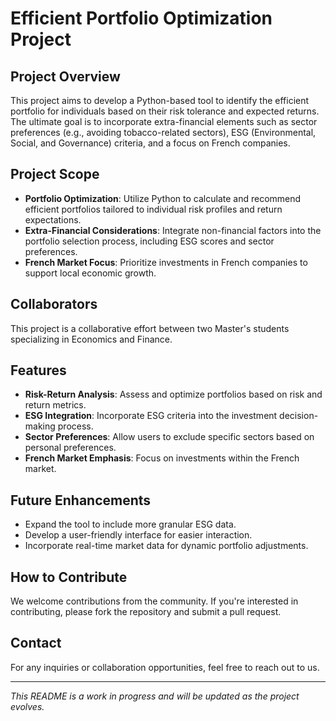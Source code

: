 # Efficient Portfolio Optimization Project

## Project Overview

This project aims to develop a Python-based tool to identify the efficient portfolio for individuals based on their risk tolerance and expected returns. The ultimate goal is to incorporate extra-financial elements such as sector preferences (e.g., avoiding tobacco-related sectors), ESG (Environmental, Social, and Governance) criteria, and a focus on French companies.

## Project Scope

- **Portfolio Optimization**: Utilize Python to calculate and recommend efficient portfolios tailored to individual risk profiles and return expectations.
- **Extra-Financial Considerations**: Integrate non-financial factors into the portfolio selection process, including ESG scores and sector preferences.
- **French Market Focus**: Prioritize investments in French companies to support local economic growth.

## Collaborators

This project is a collaborative effort between two Master's students specializing in Economics and Finance.

## Features

- **Risk-Return Analysis**: Assess and optimize portfolios based on risk and return metrics.
- **ESG Integration**: Incorporate ESG criteria into the investment decision-making process.
- **Sector Preferences**: Allow users to exclude specific sectors based on personal preferences.
- **French Market Emphasis**: Focus on investments within the French market.

## Future Enhancements

- Expand the tool to include more granular ESG data.
- Develop a user-friendly interface for easier interaction.
- Incorporate real-time market data for dynamic portfolio adjustments.

## How to Contribute

We welcome contributions from the community. If you're interested in contributing, please fork the repository and submit a pull request.

## Contact

For any inquiries or collaboration opportunities, feel free to reach out to us.

---

*This README is a work in progress and will be updated as the project evolves.*

